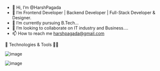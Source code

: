 - 👋 Hi, I’m @HarshPagada
- 👀 I’m Frontend Developer | Backend Developer | Full-Stack Developer & Designer.
- 🌱 I’m currently pursuing B.Tech...
- 💞️ I’m looking to collaborate on IT industry and Business....
- 📫 How to reach me harshpagada@gmail.com


<!---
HarshPagada/HarshPagada is a ✨ special ✨ repository because its `README.md` (this file) appears on your GitHub profile.
You can click the Preview link to take a look at your changes.
--->

🔧 Technologies & Tools 🧑‍💻




![image](https://github.com/user-attachments/assets/461204d5-3e2b-40ef-b698-07533e314457)

![image](https://github.com/user-attachments/assets/17ca10c3-1d61-4010-a52c-4bd791089689)

